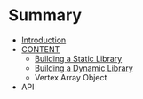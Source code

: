 # Summary

* [Introduction](README.md)
* [CONTENT](chapter1.md)
   * [Building a Static Library](building_a_static_library.md)
   * [Building a Dynamic Library](building_a_dynamic_library.md)
   * Vertex Array Object
* API


